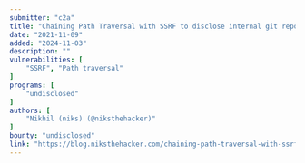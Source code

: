 ```yaml
---
submitter: "c2a"
title: "Chaining Path Traversal with SSRF to disclose internal git repo data in a Bank Asset"
date: "2021-11-09"
added: "2024-11-03"
description: ""
vulnerabilities: [
    "SSRF", "Path traversal"
]
programs: [
    "undisclosed"
]
authors: [
    "Nikhil (niks) (@niksthehacker)"
]
bounty: "undisclosed"
link: "https://blog.niksthehacker.com/chaining-path-traversal-with-ssrf-to-disclose-internal-git-repo-data-in-a-bank-asset-8af4de6f12e"
---
```




